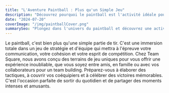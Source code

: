 ```yaml
---
title: "L'Aventure Paintball : Plus qu'un Simple Jeu"
description: "Découvrez pourquoi le paintball est l'activité idéale pour renforcer l'esprit d'équipe et vivre des sensations fortes en pleine nature."
date: "2024-07-20"
coverImage: "/img/paintballCover.png"
summarySeo: "Plongez dans l'univers du paintball et découvrez une activité de team building excitante. Idéal pour les groupes et les entreprises en quête d'adrénaline."
---
```


Le paintball, c'est bien plus qu'une simple partie de tir. C'est une immersion totale dans un jeu de stratégie et d'équipe qui mettra à l'épreuve votre communication, votre cohésion et votre esprit de compétition. Chez Team Square, nous avons conçu des terrains de jeu uniques pour vous offrir une expérience inoubliable, que vous soyez entre amis, en famille ou avec vos collaborateurs pour un team building. Préparez-vous à élaborer des tactiques, à couvrir vos coéquipiers et à célébrer des victoires mémorables. C'est l'occasion parfaite de sortir du quotidien et de partager des moments intenses et amusants. 